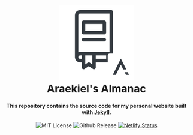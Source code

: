 <h1 align="center">
  <br>
  <a href="https://araekiel.netlify.app"><img src="https://github.com/Araekiel/araekiels-almanac/blob/master/assets/images/almanac.png" alt="Araekiel's Almanac" width="200"></a>
  <br>
  Araekiel's Almanac
  <br>
</h1>

<h4 align="center">
  This repository contains the source code for my personal website built with <a href="https://jekyllrb.com/">Jekyll</a>.
</h4>

<p align="center">
  <a><img alt="MIT License" src="https://img.shields.io/apm/l/atomic-design-ui.svg?"></a>
  <a><img alt="Github Release" src="https://img.shields.io/badge/release-v1.0-blue"></a>
  <a href="https://app.netlify.com/sites/araekiel/deploys"><img alt="Netlify Status" src="https://api.netlify.com/api/v1/badges/e55d05c3-64c6-4f9f-ac79-4b5f369879f7/deploy-status"></a>
</p>